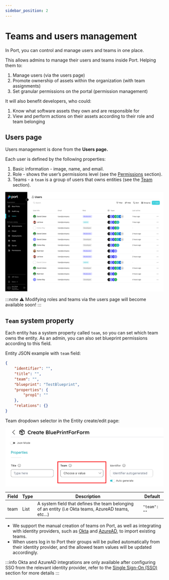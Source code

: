 ```yaml
---
sidebar_position: 2
---
```


# Teams and users management

In Port, you can control and manage users and teams in one place. 

This allows admins to manage their users and teams inside Port. Helping them to:

1. Manage users (via the users page)
2. Promote ownership of assets within the organization (with team assignments)
3. Set granular permissions on the portal (permission management)

It will also benefit developers, who could:

1. Know what software assets they own and are responsible for
2. View and perform actions on their assets according to their role and team belonging

## Users page

Users management is done from the **Users page.**

Each user is defined by the following properties:

1. Basic information - image, name, and email.
2. Role - shows the user’s permissions level (see the [Permissions](./permissions-controls) section).
3. Teams - a `team` is a group of users that owns entities (see the [Team](#team-system-property) section).

![Users page](../../../static/img/platform-overview/role-based-access-control/teams-and-users/usersPage.png)

:::note
⚠️ Modifying roles and teams via the users page will become available soon!
:::

## `Team` system property

Each entity has a system property called `team`, so you can set which team owns the entity. As an admin, you can also set blueprint permissions according to this field.

Entity JSON example with `team` field:
    
```json showLineNumbers
{
    "identifier": "",
    "title": "",
    "team": "",
    "blueprint": "TestBlueprint",
    "properties": {
        "prop1": ""
    },
    "relations": {}
}
```

Team dropdown selector in the Entity create/edit page:

![Team property](../../../static/img/platform-overview/role-based-access-control/teams-and-users/teamPropertyMarkedInUIForm.png)

| Field | Type | Description | Default |
| --- | --- | --- | --- |
| team | List | A system field that defines the team belonging of an entity (i.e Okta teams, AzureAD teams, etc...) | `"team": ""` |

- We support the manual creation of teams on Port, as well as integrating with identity providers, such as [Okta](../../single-sign-on/okta.md) and [AzureAD](../../single-sign-on/azure-ad.md), to import existing teams.
- When users log in to Port their groups will be pulled automatically from their identity provider, and the allowed team values will be updated accordingly.

:::info
Okta and AzureAD integrations are only available after configuring SSO from the relevant identity provider, refer to the [Single Sign-On (SSO)](../../single-sign-on/) section for more details
:::